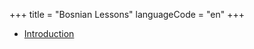 +++
title = "Bosnian Lessons"
languageCode = "en"
+++

  - [Introduction](/en/Bosnian_Introduction)

